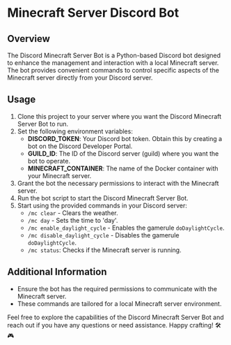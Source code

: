 # Minecraft Server Discord Bot

## Overview
The Discord Minecraft Server Bot is a Python-based Discord bot designed to enhance the management and interaction with a local Minecraft server. The bot provides convenient commands to control specific aspects of the Minecraft server directly from your Discord server.

## Usage
1. Clone this project to your server where you want the Discord Minecraft Server Bot to run.
2. Set the following environment variables:
   - **DISCORD_TOKEN**: Your Discord bot token. Obtain this by creating a bot on the Discord Developer Portal.
   - **GUILD_ID**: The ID of the Discord server (guild) where you want the bot to operate.
   - **MINECRAFT_CONTAINER**: The name of the Docker container with your Minecraft server.
3. Grant the bot the necessary permissions to interact with the Minecraft server.
4. Run the bot script to start the Discord Minecraft Server Bot.
5. Start using the provided commands in your Discord server:
    - `/mc clear` - Clears the weather.
    - `/mc day` - Sets the time to 'day'.
    - `/mc enable_daylight_cycle` - Enables the gamerule `doDaylightCycle`.
    - `/mc disable_daylight_cycle` - Disables the gamerule `doDaylightCycle`.
    - `/mc status`: Checks if the Minecraft server is running.

## Additional Information
- Ensure the bot has the required permissions to communicate with the Minecraft server.
- These commands are tailored for a local Minecraft server environment.

Feel free to explore the capabilities of the Discord Minecraft Server Bot and reach out if you have any questions or need assistance. Happy crafting! 🛠️🎮